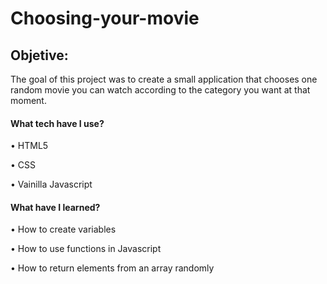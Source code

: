 # Choosing-your-movie

<h2>Objetive:</h2>

<p>The goal of this project was to create a small application that chooses one random movie you can watch according to the category you want at that moment.</p>

<h4>What tech have I use?</h4>

•	HTML5<br>

•	CSS<br>

•	Vainilla Javascript<br>

<h4>What have I learned?</h4>

•	How to create variables

•	How to use functions in Javascript

•	How to return elements from an array randomly

